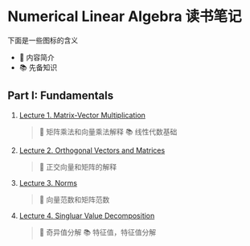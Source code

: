 # Numerical Linear Algebra 读书笔记

下面是一些图标的含义

- 🔎 内容简介
- 📚 先备知识

## Part I: Fundamentals

1. [Lecture 1. Matrix-Vector Multiplication](http://ecr23.me/math/matrix-vector-multiplication/)
    > 🔎 矩阵乘法和向量乘法解释
    > 📚 线性代数基础
2. [Lecture 2. Orthogonal Vectors and Matrices](http://ecr23.me/math/orthogonal-vectors-and-matrices/)
    > 🔎 正交向量和矩阵的解释
3. [Lecture 3. Norms](http://ecr23.me/math/norms/)
    > 🔎 向量范数和矩阵范数
4. [Lecture 4. Singluar Value Decomposition](http://ecr23.me/math/svd/)
    > 🔎 奇异值分解
    > 📚 特征值，特征值分解